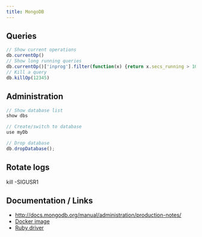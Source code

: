 ```yaml
---
title: MongoDB
---
```


## Queries

```javascript
// Show current operations
db.currentOp()
// Show long running queries
db.currentOp()['inprog'].filter(function(x) {return x.secs_running > 10})
// Kill a query
db.killOp(12345)
```

## Administration

```javascript
// Show database list
show dbs

// Create/switch to database
use myDb

// Drop database
db.dropDatabase();
```

## Rotate logs

 kill -SIGUSR1 <mongod pid>

## Documentation / Links

* <http://docs.mongodb.org/manual/administration/production-notes/>
* [Docker image](https://hub.docker.com/_/mongo)
* [Ruby driver](https://github.com/mongodb/mongo-ruby-driver)
